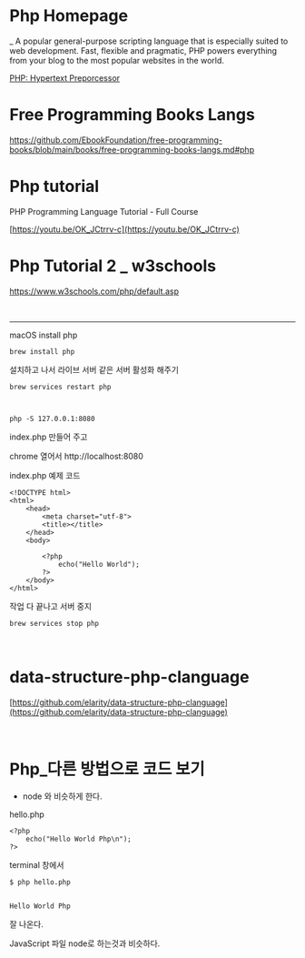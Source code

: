 # Php Homepage

_ A popular general-purpose scripting language that is especially suited to web development. Fast, flexible and pragmatic, PHP powers everything from your blog to the most popular websites in the world.

[PHP: Hypertext Preporcessor](https://www.php.net/)

# Free Programming Books Langs

https://github.com/EbookFoundation/free-programming-books/blob/main/books/free-programming-books-langs.md#php


# Php tutorial

PHP Programming Language Tutorial - Full Course

[https://youtu.be/OK_JCtrrv-c](https://youtu.be/OK_JCtrrv-c)

# Php Tutorial 2 _ w3schools

https://www.w3schools.com/php/default.asp

<br>

<hr>

macOS install php

```
brew install php
```

설치하고 나서 라이브 서버 같은 서버 활성화 해주기

```
brew services restart php



php -S 127.0.0.1:8080
```

index.php 만들어 주고

chrome 열어서
http://localhost:8080

index.php 예제 코드

```
<!DOCTYPE html>
<html>
    <head>
        <meta charset="utf-8">
        <title></title>
    </head>
    <body>

        <?php
            echo("Hello World");
        ?>
    </body>
</html>
```

작업 다 끝나고 서버 중지

```
brew services stop php

```

<br>

# data-structure-php-clanguage

[https://github.com/elarity/data-structure-php-clanguage](https://github.com/elarity/data-structure-php-clanguage)

<br>

# Php\_다른 방법으로 코드 보기

- node 와 비슷하게 한다.

hello.php

```
<?php
    echo("Hello World Php\n");
?>
```

terminal 창에서

```
$ php hello.php


Hello World Php

```

잘 나온다.

JavaScript 파일 node로 하는것과 비슷하다.
